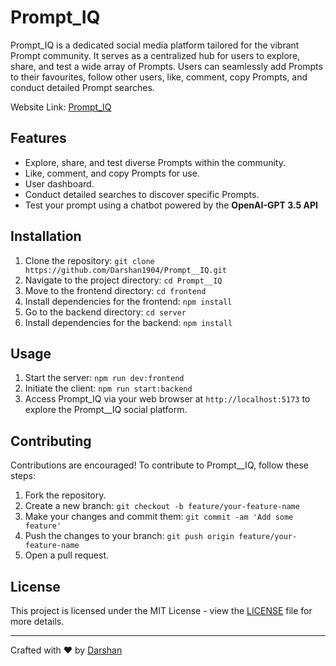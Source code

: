 # Prompt_IQ

Prompt_IQ is a dedicated social media platform tailored for the vibrant Prompt community. It serves as a centralized hub for users to explore, share, and test a wide array of Prompts. Users can seamlessly add Prompts to their favourites, follow other users, like, comment, copy Prompts, and conduct detailed Prompt searches.

Website Link: [Prompt_IQ](https://prompt-iq-bbzo.vercel.app/)

## Features

- Explore, share, and test diverse Prompts within the community.
- Like, comment, and copy Prompts for use.
- User dashboard.
- Conduct detailed searches to discover specific Prompts.
- Test your prompt using a chatbot powered by the **OpenAI-GPT 3.5 API**

## Installation

1. Clone the repository: `git clone https://github.com/Darshan1904/Prompt__IQ.git`
2. Navigate to the project directory: `cd Prompt__IQ`
3. Move to the frontend directory: `cd frontend`
4. Install dependencies for the frontend: `npm install`
5. Go to the backend directory: `cd server`
6. Install dependencies for the backend: `npm install`

## Usage

1. Start the server: `npm run dev:frontend`
2. Initiate the client: `npm run start:backend`
3. Access Prompt_IQ via your web browser at `http://localhost:5173` to explore the Prompt__IQ social platform.

## Contributing

Contributions are encouraged! To contribute to Prompt__IQ, follow these steps:

1. Fork the repository.
2. Create a new branch: `git checkout -b feature/your-feature-name`
3. Make your changes and commit them: `git commit -am 'Add some feature'`
4. Push the changes to your branch: `git push origin feature/your-feature-name`
5. Open a pull request.

## License

This project is licensed under the MIT License - view the [LICENSE](https://github.com/Darshan1904/Prompt_IQ/blob/main/LICENSE) file for more details.

---

Crafted with ❤️ by [Darshan](https://github.com/Darshan1904)

